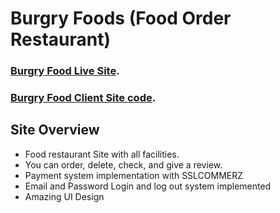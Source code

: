 # Burgry Foods (Food Order Restaurant)

 ### [Burgry Food Live Site](https://burgry-food.web.app/).
 ### [Burgry Food Client Site code](https://github.com/nirub-khan/burgry-foods).

## Site Overview
* Food restaurant Site with all facilities.
* You can order, delete, check, and give a review.
* Payment system  implementation with SSLCOMMERZ
* Email and Password Login and log out system implemented
* Amazing UI Design


